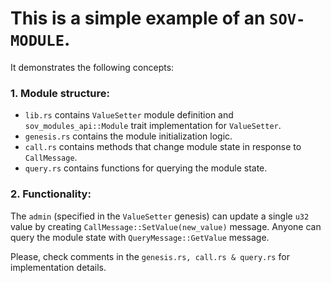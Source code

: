 # This is a simple example of an `SOV-MODULE`.

It demonstrates the following concepts:
### 1. Module structure:
- `lib.rs` contains `ValueSetter` module definition and `sov_modules_api::Module` trait implementation for `ValueSetter`.
- `genesis.rs` contains the module initialization logic.
- `call.rs` contains methods that change module state in response to `CallMessage`.
- `query.rs` contains functions for querying the module state.

### 2. Functionality: 
The `admin` (specified in the `ValueSetter` genesis) can update a single `u32` value by creating `CallMessage::SetValue(new_value)` message. Anyone can query the module state with `QueryMessage::GetValue` message.

Please, check comments in the `genesis.rs, call.rs & query.rs` for implementation details.